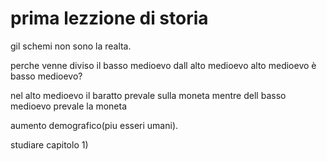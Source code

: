 # prima lezzione di storia

gil schemi non sono la realta.

perche venne diviso il basso medioevo dall alto medioevo alto medioevo è basso medioevo?

nel alto medioevo il baratto prevale sulla moneta mentre dell basso medioevo prevale la moneta

aumento demografico(piu esseri umani).

studiare capitolo 1)